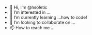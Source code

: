 - 👋 Hi, I’m @hsoletic
- 👀 I’m interested in ...
- 🌱 I’m currently learning ...how to code!
- 💞️ I’m looking to collaborate on ...
- 📫 How to reach me ...

<!---
hsoletic/hsoletic is a ✨ special ✨ repository because its `README.md` (this file) appears on your GitHub profile.
You can click the Preview link to take a look at your changes.
--->
